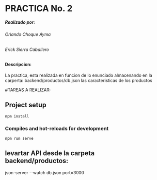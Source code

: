 # PRACTICA No. 2

##### Realizado por: 
###### *Orlando Choque Ayma*
###### *Erick Sierra Caballero*
#### Descripcion:

La practica, esta realizada en funcion de lo enunciado almacenando en la carperta:
backend/productos/db.json las caracteristicas de los productos

#TAREAS A REALIZAR: <br>

## Project setup
```
npm install
```

### Compiles and hot-reloads for development
```
npm run serve
```
## levartar API  desde la carpeta backend/productos:
json-server --watch db.json port=3000
